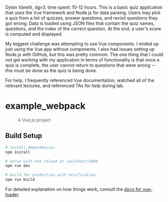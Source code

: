 Dylan Vanelli, dgv3, time spent: 10-12 hours.
This is a basic quiz application that uses the Vue framework and Node.js for data parsing. Users may pick a quiz from a list of quizzes, answer questions, and revisit questions they got wrong. Data is loaded using JSON files that contain the quiz names, questions, and the index of the correct question. At the end, a user's score is computed and displayed.

My biggest challenge was attempting to use Vue components. I ended up just using the Vue.app without components. I also had issues setting up Node.js with GitHub, but this was pretty common. The one thing that I could not get working with my application in terms of functionality is that once a quiz is complete, the user cannot return to questions that were wrong -- this must be done as the quiz is being done.

For help, I frequently referenced Vue documentation, watched all of the relevant lectures, and referenced TAs for help during lab.



# example_webpack

> A Vue.js project

## Build Setup

``` bash
# install dependencies
npm install

# serve with hot reload at localhost:8080
npm run dev

# build for production with minification
npm run build
```

For detailed explanation on how things work, consult the [docs for vue-loader](http://vuejs.github.io/vue-loader).
